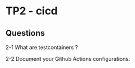 # TP2 - cicd

## Questions 

2-1 What are testcontainers ?

2-2 Document your Github Actions configurations.